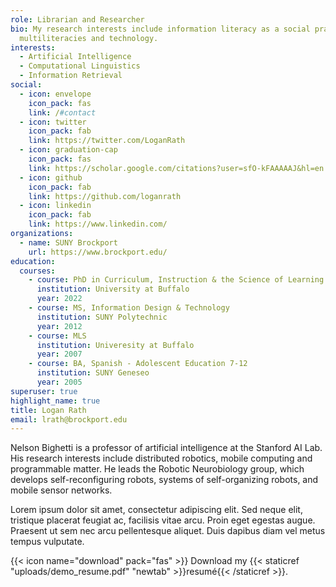 ```yaml
---
role: Librarian and Researcher
bio: My research interests include information literacy as a social practice,
  multiliteracies and technology.
interests:
  - Artificial Intelligence
  - Computational Linguistics
  - Information Retrieval
social:
  - icon: envelope
    icon_pack: fas
    link: /#contact
  - icon: twitter
    icon_pack: fab
    link: https://twitter.com/LoganRath
  - icon: graduation-cap
    icon_pack: fas
    link: https://scholar.google.com/citations?user=sfO-kFAAAAAJ&hl=en
  - icon: github
    icon_pack: fab
    link: https://github.com/loganrath
  - icon: linkedin
    icon_pack: fab
    link: https://www.linkedin.com/
organizations:
  - name: SUNY Brockport
    url: https://www.brockport.edu/
education:
  courses:
    - course: PhD in Curriculum, Instruction & the Science of Learning
      institution: University at Buffalo
      year: 2022
    - course: MS, Information Design & Technology
      institution: SUNY Polytechnic
      year: 2012
    - course: MLS
      institution: Univeresity at Buffalo
      year: 2007
    - course: BA, Spanish - Adolescent Education 7-12
      institution: SUNY Geneseo
      year: 2005
superuser: true
highlight_name: true
title: Logan Rath
email: lrath@brockport.edu
---
```


Nelson Bighetti is a professor of artificial intelligence at the Stanford AI Lab. His research interests include distributed robotics, mobile computing and programmable matter. He leads the Robotic Neurobiology group, which develops self-reconfiguring robots, systems of self-organizing robots, and mobile sensor networks.

Lorem ipsum dolor sit amet, consectetur adipiscing elit. Sed neque elit, tristique placerat feugiat ac, facilisis vitae arcu. Proin eget egestas augue. Praesent ut sem nec arcu pellentesque aliquet. Duis dapibus diam vel metus tempus vulputate.

{{< icon name="download" pack="fas" >}} Download my {{< staticref "uploads/demo_resume.pdf" "newtab" >}}resumé{{< /staticref >}}.
